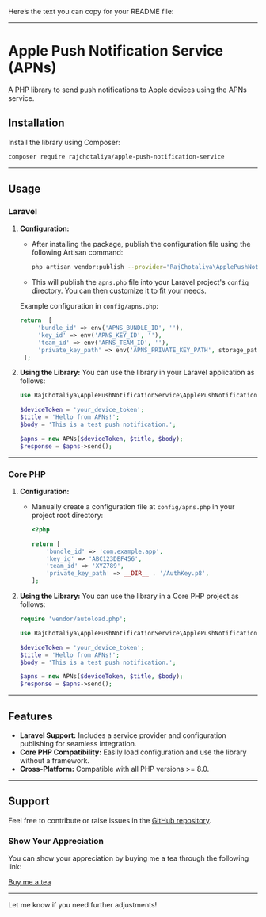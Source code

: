 Here’s the text you can copy for your README file:

---

# Apple Push Notification Service (APNs)

A PHP library to send push notifications to Apple devices using the APNs service.

## Installation

Install the library using Composer:

```bash
composer require rajchotaliya/apple-push-notification-service
```

---

## Usage

### Laravel
1. **Configuration:**
   - After installing the package, publish the configuration file using the following Artisan command:
     ```bash
     php artisan vendor:publish --provider="RajChotaliya\ApplePushNotificationService\ApplePushNotificationServiceProvider"
     ```
   - This will publish the `apns.php` file into your Laravel project's `config` directory. You can then customize it to fit your needs.

   Example configuration in `config/apns.php`:
   ```php
   return  [
        'bundle_id' => env('APNS_BUNDLE_ID', ''),
        'key_id' => env('APNS_KEY_ID', ''),
        'team_id' => env('APNS_TEAM_ID', ''),
        'private_key_path' => env('APNS_PRIVATE_KEY_PATH', storage_path('AuthKey.p8')),
    ];
   ```

2. **Using the Library:**
   You can use the library in your Laravel application as follows:
   ```php
   use RajChotaliya\ApplePushNotificationService\ApplePushNotificationService;

   $deviceToken = 'your_device_token';
   $title = 'Hello from APNs!';
   $body = 'This is a test push notification.';

   $apns = new APNs($deviceToken, $title, $body);
   $response = $apns->send();
   ```

---

### Core PHP
1. **Configuration:**
   - Manually create a configuration file at `config/apns.php` in your project root directory:
     ```php
     <?php

     return [
         'bundle_id' => 'com.example.app',
         'key_id' => 'ABC123DEF456',
         'team_id' => 'XYZ789',
         'private_key_path' => __DIR__ . '/AuthKey.p8',
     ];
     ```

2. **Using the Library:**
   You can use the library in a Core PHP project as follows:
   ```php
   require 'vendor/autoload.php';

   use RajChotaliya\ApplePushNotificationService\ApplePushNotificationService;

   $deviceToken = 'your_device_token';
   $title = 'Hello from APNs!';
   $body = 'This is a test push notification.';

   $apns = new APNs($deviceToken, $title, $body);
   $response = $apns->send();
   ```

---

## Features
- **Laravel Support:** Includes a service provider and configuration publishing for seamless integration.
- **Core PHP Compatibility:** Easily load configuration and use the library without a framework.
- **Cross-Platform:** Compatible with all PHP versions >= 8.0.

---

## Support

Feel free to contribute or raise issues in the [GitHub repository](https://github.com/RajChotaliya/apple-push-notification-service).

### Show Your Appreciation

You can show your appreciation by buying me a tea through the following link:

[Buy me a tea](https://drive.google.com/file/d/1-i7MNcvvixDv5C2qrnQJ0uFWdUbUvxI3/view?usp=sharing)

---

Let me know if you need further adjustments!